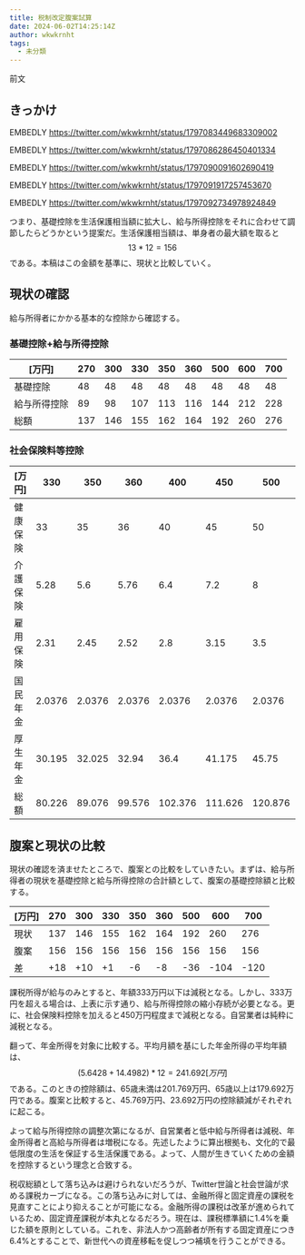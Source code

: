 ```yaml
---
title: 税制改定腹案試算
date: 2024-06-02T14:25:14Z
author: wkwkrnht
tags:
  - 未分類
---
```


前文

## きっかけ

EMBEDLY https://twitter.com/wkwkrnht/status/1797083449683309002

EMBEDLY https://twitter.com/wkwkrnht/status/1797086286450401334

EMBEDLY https://twitter.com/wkwkrnht/status/1797090091602690419

EMBEDLY https://twitter.com/wkwkrnht/status/1797091917257453670

EMBEDLY https://twitter.com/wkwkrnht/status/1797092734978924849

つまり、基礎控除を生活保護相当額に拡大し、給与所得控除をそれに合わせて調節したらどうかという提案だ。生活保護相当額は、単身者の最大額を取ると$$
13*12=156
$$である。本稿はこの金額を基準に、現状と比較していく。

## 現状の確認

給与所得者にかかる基本的な控除から確認する。

### 基礎控除+給与所得控除

| [万円]   | 270 | 300 | 330 | 350 | 360 | 500 | 600 | 700 |
| ------ | --- | --- | --- | --- | --- | --- | --- | --- |
| 基礎控除   | 48  | 48  | 48  | 48  | 48  | 48  | 48  | 48  |
| 給与所得控除 | 89  | 98  | 107 | 113 | 116 | 144 | 212 | 228 |
| 総額     | 137 | 146 | 155 | 162 | 164 | 192 | 260 | 276 |

### 社会保険料等控除

| [万円] | 330    | 350    | 360    | 400     | 450     | 500     | 600     | 700     |
| ---- | ------ | ------ | ------ | ------- | ------- | ------- | ------- | ------- |
| 健康保険 | 33     | 35     | 36     | 40      | 45      | 50      | 60      | 70      |
| 介護保険 | 5.28   | 5.6    | 5.76   | 6.4     | 7.2     | 8       | 9.6     | 11.2    |
| 雇用保険 | 2.31   | 2.45   | 2.52   | 2.8     | 3.15    | 3.5     | 4.2     | 4.9     |
| 国民年金 | 2.0376 | 2.0376 | 2.0376 | 2.0376  | 2.0376  | 2.0376  | 2.0376  | 2.0376  |
| 厚生年金 | 30.195 | 32.025 | 32.94  | 36.4    | 41.175  | 45.75   | 54.9    | 64.05   |
| 総額   | 80.226 | 89.076 | 99.576 | 102.376 | 111.626 | 120.876 | 146.376 | 162.876 |

## 腹案と現状の比較

現状の確認を済ませたところで、腹案との比較をしていきたい。まずは、給与所得者の現状を基礎控除と給与所得控除の合計額として、腹案の基礎控除額と比較する。

| [万円] | 270 | 300 | 330 | 350 | 360 | 500 | 600  | 700  |
| ---- | --- | --- | --- | --- | --- | --- | ---- | ---- |
| 現状   | 137 | 146 | 155 | 162 | 164 | 192 | 260  | 276  |
| 腹案   | 156 | 156 | 156 | 156 | 156 | 156 | 156  | 156  |
| 差    | +18 | +10 | +1  | -6  | -8  | -36 | -104 | -120 |

課税所得が給与のみとすると、年額333万円以下は減税となる。しかし、333万円を超える場合は、上表に示す通り、給与所得控除の縮小存続が必要となる。更に、社会保険料控除を加えると450万円程度まで減税となる。自営業者は純粋に減税となる。

翻って、年金所得を対象に比較する。平均月額を基にした年金所得の平均年額は、$$
(5.6428+14.4982)*12=241.692[万円]
$$である。このときの控除額は、65歳未満は201.769万円、65歳以上は179.692万円である。腹案と比較すると、45.769万円、23.692万円の控除額減がそれぞれに起こる。

よって給与所得控除の調整次第になるが、自営業者と低中給与所得者は減税、年金所得者と高給与所得者は増税になる。先述したように算出根拠も、文化的で最低限度の生活を保証する生活保護である。よって、人間が生きていくための金額を控除するという理念と合致する。

税収総額として落ち込みは避けられないだろうが、Twitter世論と社会世論が求める課税カーブになる。この落ち込みに対しては、金融所得と固定資産の課税を見直すことにより抑えることが可能になる。金融所得の課税は改革が進められているため、固定資産課税が本丸となるだろう。現在は、課税標準額に1.4%を乗じた額を原則としている。これを、非法人かつ高齢者が所有する固定資産につき6.4%とすることで、新世代への資産移転を促しつつ補填を行うことができる。




